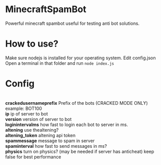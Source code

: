 # MinecraftSpamBot
Powerful minecraft spambot useful for testing anti bot solutions.

# How to use?
Make sure nodejs is installed for your operating system.
Edit config.json
Open a terminal in that folder and run `node index.js`

# Config

<br>**crackedusernameprefix** Prefix of the bots (CRACKED MODE ONLY) example: BOT100
<br>**ip** ip of server to bot
<br>**version** version of server to bot
<br>**loginintervalms** how fast to login each bot to server in ms.
<br>**altening** use thealtening?
<br>**altening_token** altening api token
<br>**spammessage** message to spam in server
<br>**spaminterval** how fast to send messages in ms?
<br>**physics** turn on physics? (may be needed if server has anticheat) keep false for best performance
